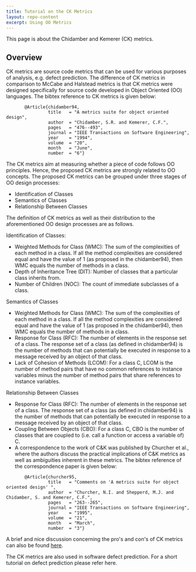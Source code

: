 ```yaml
---
title: Tutorial on the CK Metrics
layout: repo-content
excerpt: Using OO Metrics
---
```


This page is about the Chidamber and Kemerer (CK) metrics.


## Overview

CK metrics are source code metrics that can be used for various purposes of analysis, e.g. defect prediction. The difference of CK metrics in comparison to McCabe and Halstead metrics is that CK metrics were designed specifically for source code developed in Object Oriented (OO) languages. The bibtex reference to CK metrics is given below:

```
       @Article{chidamber94,
                title   = "A metrics suite for object oriented design",
                author  = "Chidamber, S.R. and Kemerer, C.F.",
                pages   = "476--493",
                journal = "IEEE Transactions on Software Engineering",
                year    = "1994",
                volume  = "20",
                month   = "June",
                number  = "6"}
```

The CK metrics aim at measuring whether a piece of code follows OO principles. Hence, the proposed CK metrics are strongly related to OO concepts. The proposed CK metrics can be grouped under three stages of OO design processes:

+ Identification of Classes
+ Semantics of Classes
+ Relationship Between Classes

The definition of CK metrics as well as their distribution to the aforementioned OO design processes are as follows.


Identification of Classes:

+ Weighted Methods for Class (WMC): The sum of the complexities of each method in a class. If all the method complexities are considered equal and have the value of 1 (as proposed in the chidamber94), then WMC equals the number of methods in a class.
+ Depth of Inheritance Tree (DIT): Number of classes that a particular class inherits from.
+ Number of Children (NOC): The count of immediate subclasses of a class.

Semantics of Classes

+ Weighted Methods for Class (WMC): The sum of the complexities of each method in a class. If all the method complexities are considered equal and have the value of 1 (as proposed in the chidamber94), then WMC equals the number of methods in a class.
+ Response for Class (RFC): The number of elements in the response set of a class. The response set of a class (as defined in chidamber94) is the number of methods that can potentially be executed in response to a message received by an object of that class.
+ Lack of Cohesion of Methods (LCOM): For a class C, LCOM is the number of method pairs that have no common references to instance variables minus the number of method pairs that share references to instance variables.

Relationship Between Classes

+ Response for Class (RFC): The number of elements in the response set of a class. The response set of a class (as defined in chidamber94) is the number of methods that can potentially be executed in response to a message received by an object of that class.
+ Coupling Between Objects (CBO): For a class C, CBO is the number of classes that are coupled to (i.e. call a function or access a variable of) C.
+ A correspondence to the work of C&K was published by Churcher et al., where the authors discuss the practical implications of C&K metrics as well as ambiguities inherent in these metrics. The bibtex reference of the correspondence paper is given below:

```
       @Article{churcher95,
                title   = "Comments on 'A metrics suite for object oriented design' ",
                author  = "Churcher, N.I. and Shepperd, M.J. and Chidamber, S. and Kemerer, C.F.",
                pages   = "263--265",
                journal = "IEEE Transactions on Software Engineering",
                year    = "1995",
                volume  = "21",
                month   = "March",
                number  = "3"}
```

A brief and nice discussion concerning the pro's and con's of CK metrics can 
also be found [here](http://www.virtualmachinery.com/sidebar3.htm).

The CK metrics are also used in software defect prediction. For a short tutorial on defect prediction please refer here.

